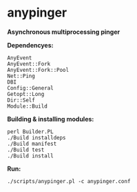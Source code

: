 # anypinger
**Asynchronous multiprocessing pinger**


**Dependencyes:**
```
AnyEvent
AnyEvent::Fork
AnyEvent::Fork::Pool
Net::Ping
DBI
Config::General
Getopt::Long
Dir::Self
Module::Build
```

**Building & installing modules:**
```
perl Builder.PL
./Build installdeps
./Build manifest
./Build test
./Build install
```

**Run:**
```
./scripts/anypinger.pl -c anypinger.conf
```
